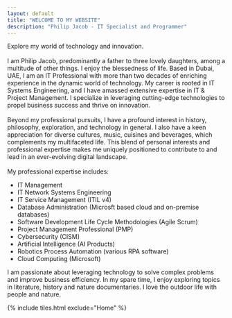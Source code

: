 ```yaml
---
layout: default
title: "WELCOME TO MY WEBSITE"
description: "Philip Jacob - IT Specialist and Programmer"
---
```

<div class="container-fluid"> <!-- Using container-fluid for full width -->
  <div class="row">
    <!-- Introduction Container -->
    <div class="col-lg-9 col-md-8" >
        <div class="intro-container">
            <p>Explore my world of technology and innovation.<br><br>I am Philip Jacob, predominantly a father to three lovely daughters, among a multitude of other things. I enjoy the blessedness of life. Based in Dubai, UAE, I am an IT Professional with more than two decades of enriching experience in the dynamic world of technology. My career is rooted in IT Systems Engineering, and I have amassed extensive expertise in IT & Project Management. I specialize in leveraging cutting-edge technologies to propel business success and thrive on innovation.<br><br>Beyond my professional pursuits, I have a profound interest in history, philosophy, exploration, and technology in general. I also have a keen appreciation for diverse cultures, music, cuisines and beverages, which complements my multifaceted life. This blend of personal interests and professional expertise makes me uniquely positioned to contribute to and lead in an ever-evolving digital landscape.<br><br>My professional expertise includes:<br>
            </p>
            <ul> <!-- Bullet points for expertise list -->
              <li>IT Management</li>
              <li>IT Network Systems Engineering</li>
              <li>IT Service Management (ITIL v4)</li>
              <li>Database Administration (Microsft based cloud and on-premise databases)</li>
              <li>Software Development Life Cycle Methodologies (Agile Scrum)</li>
              <li>Project Management Professional (PMP)</li>
              <li>Cybersecurity (CISM)</li>
              <li>Artificial Intelligence (AI Products) </li>
              <li>Robotics Process Automation (various RPA software)</li>
              <li>Cloud Computing (Microsoft)</li>
            </ul>
            <p>I am passionate about leveraging technology to solve complex problems and improve business efficiency. 
                In my spare time, I enjoy exploring topics in literature, history and nature documentaries. I love the outdoor life with people and nature.
            </p>
      </div>
    </div>    
    <!-- Tiles Container -->
    <div class="col-lg-3 col-md-4">
      <div class="mt-5">
        {% include tiles.html exclude="Home" %}
      </div>
    </div>
  </div>
</div>
